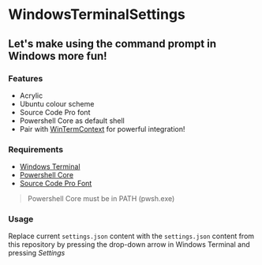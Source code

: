# WindowsTerminalSettings

## Let's make using the command prompt in Windows more fun!

### Features
* Acrylic
* Ubuntu colour scheme
* Source Code Pro font
* Powershell Core as default shell
* Pair with [WinTermContext](https://github.com/soda3x/WinTermContext) for powerful integration!

### Requirements
* [Windows Terminal](https://github.com/microsoft/terminal)
* [Powershell Core](https://github.com/PowerShell/PowerShell)
* [Source Code Pro Font](https://fonts.google.com/specimen/Source+Code+Pro?category=Monospace)

>Powershell Core must be in PATH (pwsh.exe)



### Usage
Replace current `settings.json` content with the `settings.json` content from this repository by pressing the drop-down arrow in Windows Terminal and pressing _Settings_
